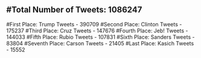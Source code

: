 #Total Number of Tweets: 1086247 
---
#First Place: Trump Tweets - 390709
#Second Place: Clinton Tweets - 175237
#Third Place: Cruz Tweets - 147676
#Fourth Place: Jeb! Tweets - 144033
#Fifth Place: Rubio Tweets - 107831
#Sixth Place: Sanders Tweets - 83804
#Seventh Place: Carson Tweets - 21405
#Last Place: Kasich Tweets - 15552
